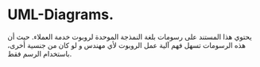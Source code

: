 # UML-Diagrams.
يحتوي هذا المستند على رسومات بلغة النمذجة الموحدة لروبوت خدمة العملاء.
حيث أن هذه الرسومات تسهل فهم آلية عمل الروبوت لأي مهندس و لو كان من جنسية أخرى، باستخدام الرسم فقط.
